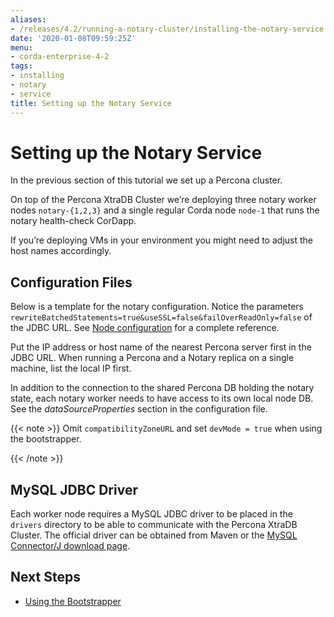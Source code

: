 ```yaml
---
aliases:
- /releases/4.2/running-a-notary-cluster/installing-the-notary-service.html
date: '2020-01-08T09:59:25Z'
menu:
- corda-enterprise-4-2
tags:
- installing
- notary
- service
title: Setting up the Notary Service
---
```



# Setting up the Notary Service

In the previous section of this tutorial we set up a Percona cluster.

On top of the Percona XtraDB Cluster we’re deploying three notary worker nodes `notary-{1,2,3}` and
a single regular Corda node `node-1` that runs the notary health-check CorDapp.

If you’re deploying VMs in your environment you might need to adjust the host names accordingly.


## Configuration Files

Below is a template for the notary configuration. Notice the parameters
`rewriteBatchedStatements=true&useSSL=false&failOverReadOnly=false` of the
JDBC URL.  See [Node configuration](../corda-configuration-file.md) for a complete reference.

Put the IP address or host name of the nearest Percona server first in the JDBC
URL. When running a Percona and a Notary replica on a single machine, list the
local IP first.

In addition to the connection to the shared Percona DB holding the notary state,
each notary worker needs to have access to its own local node DB. See the
*dataSourceProperties* section in the configuration file.

{{< note >}}
Omit `compatibilityZoneURL` and set `devMode = true` when using the bootstrapper.

{{< /note >}}


## MySQL JDBC Driver

Each worker node requires a MySQL JDBC driver to be placed in the `drivers` directory to be able to communicate with the Percona XtraDB Cluster.
The official driver can be obtained from Maven or the [MySQL Connector/J download page](https://dev.mysql.com/doc/connector-j/8.0/en/connector-j-installing.html).


## Next Steps



* [Using the Bootstrapper](installing-the-notary-service-bootstrapper.md)



